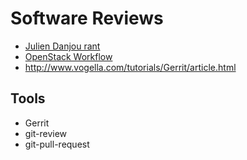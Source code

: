 Software Reviews
================

 - [Julien Danjou rant](https://julien.danjou.info/blog/2013/rant-about-github-pull-request-workflow-implementation)
 - [OpenStack Workflow](https://docs.openstack.org/infra/manual/developers.html)
 - <http://www.vogella.com/tutorials/Gerrit/article.html>

Tools
-----

 - Gerrit
 - git-review
 - git-pull-request
